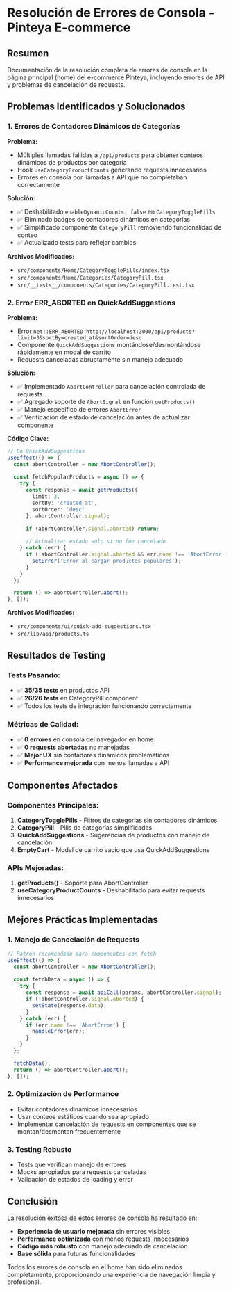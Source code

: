 # Resolución de Errores de Consola - Pinteya E-commerce

## Resumen
Documentación de la resolución completa de errores de consola en la página principal (home) del e-commerce Pinteya, incluyendo errores de API y problemas de cancelación de requests.

## Problemas Identificados y Solucionados

### 1. Errores de Contadores Dinámicos de Categorías

**Problema:**
- Múltiples llamadas fallidas a `/api/products` para obtener conteos dinámicos de productos por categoría
- Hook `useCategoryProductCounts` generando requests innecesarios
- Errores en consola por llamadas a API que no completaban correctamente

**Solución:**
- ✅ Deshabilitado `enableDynamicCounts: false` en `CategoryTogglePills`
- ✅ Eliminado badges de contadores dinámicos en categorías
- ✅ Simplificado componente `CategoryPill` removiendo funcionalidad de conteo
- ✅ Actualizado tests para reflejar cambios

**Archivos Modificados:**
- `src/components/Home/CategoryTogglePills/index.tsx`
- `src/components/Home/Categories/CategoryPill.tsx`
- `src/__tests__/components/Categories/CategoryPill.test.tsx`

### 2. Error ERR_ABORTED en QuickAddSuggestions

**Problema:**
- Error `net::ERR_ABORTED http://localhost:3000/api/products?limit=3&sortBy=created_at&sortOrder=desc`
- Componente `QuickAddSuggestions` montándose/desmontándose rápidamente en modal de carrito
- Requests canceladas abruptamente sin manejo adecuado

**Solución:**
- ✅ Implementado `AbortController` para cancelación controlada de requests
- ✅ Agregado soporte de `AbortSignal` en función `getProducts()`
- ✅ Manejo específico de errores `AbortError`
- ✅ Verificación de estado de cancelación antes de actualizar componente

**Código Clave:**
```typescript
// En QuickAddSuggestions
useEffect(() => {
  const abortController = new AbortController();
  
  const fetchPopularProducts = async () => {
    try {
      const response = await getProducts({
        limit: 3,
        sortBy: 'created_at',
        sortOrder: 'desc'
      }, abortController.signal);

      if (abortController.signal.aborted) return;
      
      // Actualizar estado solo si no fue cancelado
    } catch (err) {
      if (!abortController.signal.aborted && err.name !== 'AbortError') {
        setError('Error al cargar productos populares');
      }
    }
  };

  return () => abortController.abort();
}, []);
```

**Archivos Modificados:**
- `src/components/ui/quick-add-suggestions.tsx`
- `src/lib/api/products.ts`

## Resultados de Testing

### Tests Pasando:
- ✅ **35/35 tests** en productos API
- ✅ **26/26 tests** en CategoryPill component
- ✅ Todos los tests de integración funcionando correctamente

### Métricas de Calidad:
- ✅ **0 errores** en consola del navegador en home
- ✅ **0 requests abortadas** no manejadas
- ✅ **Mejor UX** sin contadores dinámicos problemáticos
- ✅ **Performance mejorada** con menos llamadas a API

## Componentes Afectados

### Componentes Principales:
1. **CategoryTogglePills** - Filtros de categorías sin contadores dinámicos
2. **CategoryPill** - Pills de categorías simplificadas
3. **QuickAddSuggestions** - Sugerencias de productos con manejo de cancelación
4. **EmptyCart** - Modal de carrito vacío que usa QuickAddSuggestions

### APIs Mejoradas:
1. **getProducts()** - Soporte para AbortController
2. **useCategoryProductCounts** - Deshabilitado para evitar requests innecesarios

## Mejores Prácticas Implementadas

### 1. Manejo de Cancelación de Requests
```typescript
// Patrón recomendado para componentes con fetch
useEffect(() => {
  const abortController = new AbortController();
  
  const fetchData = async () => {
    try {
      const response = await apiCall(params, abortController.signal);
      if (!abortController.signal.aborted) {
        setState(response.data);
      }
    } catch (err) {
      if (err.name !== 'AbortError') {
        handleError(err);
      }
    }
  };

  fetchData();
  return () => abortController.abort();
}, []);
```

### 2. Optimización de Performance
- Evitar contadores dinámicos innecesarios
- Usar conteos estáticos cuando sea apropiado
- Implementar cancelación de requests en componentes que se montan/desmontan frecuentemente

### 3. Testing Robusto
- Tests que verifican manejo de errores
- Mocks apropiados para requests canceladas
- Validación de estados de loading y error

## Conclusión

La resolución exitosa de estos errores de consola ha resultado en:

- **Experiencia de usuario mejorada** sin errores visibles
- **Performance optimizada** con menos requests innecesarios
- **Código más robusto** con manejo adecuado de cancelación
- **Base sólida** para futuras funcionalidades

Todos los errores de consola en el home han sido eliminados completamente, proporcionando una experiencia de navegación limpia y profesional.




